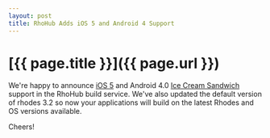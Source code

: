 ```yaml
---
layout: post
title: RhoHub Adds iOS 5 and Android 4 Support
---
```


[{{ page.title }}]({{ page.url }})
==================================

We're happy to announce [iOS 5](http://www.apple.com/ios/) and Android 4.0 [Ice Cream Sandwich](http://developer.android.com/sdk/android-4.0-highlights.html) support in the RhoHub build service.  We've also updated the default version of rhodes 3.2 so now your applications will build on the latest Rhodes and OS versions available.

Cheers!